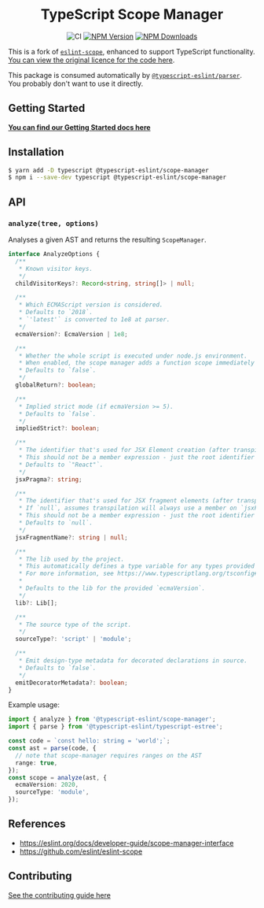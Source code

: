 <h1 align="center">TypeScript Scope Manager</h1>

<p align="center">
    <img src="https://github.com/typescript-eslint/typescript-eslint/workflows/CI/badge.svg" alt="CI" />
    <a href="https://www.npmjs.com/package/@typescript-eslint/scope-manager"><img src="https://img.shields.io/npm/v/@typescript-eslint/scope-manager.svg?style=flat-square" alt="NPM Version" /></a>
    <a href="https://www.npmjs.com/package/@typescript-eslint/scope-manager"><img src="https://img.shields.io/npm/dm/@typescript-eslint/scope-manager.svg?style=flat-square" alt="NPM Downloads" /></a>
</p>

This is a fork of [`eslint-scope`](https://github.com/eslint/eslint-scope), enhanced to support TypeScript functionality.
[You can view the original licence for the code here](https://github.com/eslint/eslint-scope/blob/dbddf14d5771b21b5da704213e4508c660ca1c64/LICENSE).

This package is consumed automatically by [`@typescript-eslint/parser`](../parser).
You probably don't want to use it directly.

## Getting Started

**[You can find our Getting Started docs here](https://typescript-eslint.io/docs/linting)**

## Installation

```bash
$ yarn add -D typescript @typescript-eslint/scope-manager
$ npm i --save-dev typescript @typescript-eslint/scope-manager
```

## API

### `analyze(tree, options)`

Analyses a given AST and returns the resulting `ScopeManager`.

```ts
interface AnalyzeOptions {
  /**
   * Known visitor keys.
   */
  childVisitorKeys?: Record<string, string[]> | null;

  /**
   * Which ECMAScript version is considered.
   * Defaults to `2018`.
   * `'latest'` is converted to 1e8 at parser.
   */
  ecmaVersion?: EcmaVersion | 1e8;

  /**
   * Whether the whole script is executed under node.js environment.
   * When enabled, the scope manager adds a function scope immediately following the global scope.
   * Defaults to `false`.
   */
  globalReturn?: boolean;

  /**
   * Implied strict mode (if ecmaVersion >= 5).
   * Defaults to `false`.
   */
  impliedStrict?: boolean;

  /**
   * The identifier that's used for JSX Element creation (after transpilation).
   * This should not be a member expression - just the root identifier (i.e. use "React" instead of "React.createElement").
   * Defaults to `"React"`.
   */
  jsxPragma?: string;

  /**
   * The identifier that's used for JSX fragment elements (after transpilation).
   * If `null`, assumes transpilation will always use a member on `jsxFactory` (i.e. React.Fragment).
   * This should not be a member expression - just the root identifier (i.e. use "h" instead of "h.Fragment").
   * Defaults to `null`.
   */
  jsxFragmentName?: string | null;

  /**
   * The lib used by the project.
   * This automatically defines a type variable for any types provided by the configured TS libs.
   * For more information, see https://www.typescriptlang.org/tsconfig#lib
   *
   * Defaults to the lib for the provided `ecmaVersion`.
   */
  lib?: Lib[];

  /**
   * The source type of the script.
   */
  sourceType?: 'script' | 'module';

  /**
   * Emit design-type metadata for decorated declarations in source.
   * Defaults to `false`.
   */
  emitDecoratorMetadata?: boolean;
}
```

Example usage:

```ts
import { analyze } from '@typescript-eslint/scope-manager';
import { parse } from '@typescript-eslint/typescript-estree';

const code = `const hello: string = 'world';`;
const ast = parse(code, {
  // note that scope-manager requires ranges on the AST
  range: true,
});
const scope = analyze(ast, {
  ecmaVersion: 2020,
  sourceType: 'module',
});
```

## References

- https://eslint.org/docs/developer-guide/scope-manager-interface
- https://github.com/eslint/eslint-scope

## Contributing

[See the contributing guide here](../../CONTRIBUTING.md)
